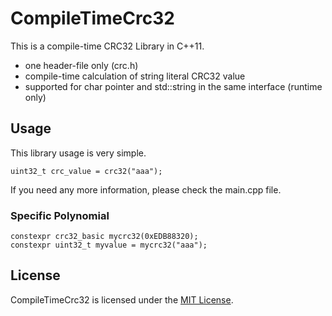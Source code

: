 # CompileTimeCrc32
This is a compile-time CRC32 Library in C++11.

* one header-file only (crc.h)
* compile-time calculation of string literal CRC32 value
* supported for char pointer and std::string in the same interface (runtime only)

## Usage
This library usage is very simple.

    uint32_t crc_value = crc32("aaa");

If you need any more information, please check the main.cpp file.

### Specific Polynomial
    constexpr crc32_basic mycrc32(0xEDB88320);
    constexpr uint32_t myvalue = mycrc32("aaa");

## License
CompileTimeCrc32 is licensed under the [MIT License](https://github.com/yhase7/lua_planner/blob/master/LICENSE).
